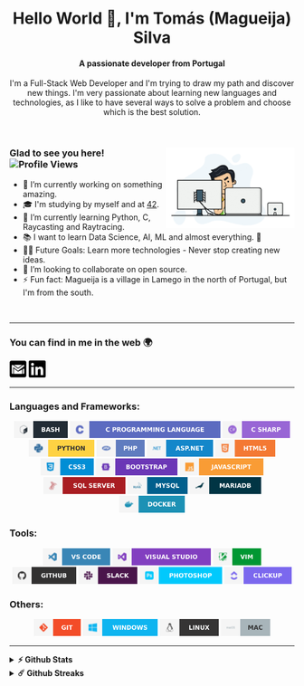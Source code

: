 <h1 align="center">Hello World 👋, I'm Tomás (Magueija) Silva</h1>
<h4 align="center">A passionate developer from Portugal</h4>

<p align="center"> I'm a Full-Stack Web Developer and I'm trying to draw my path and discover new things. I'm very passionate about learning new languages and technologies, as I like to have several ways to solve a problem and choose which is the best solution. </p>

</br>

<div> 
  <img alt="GIF" align="right" width="45%" src="https://github.com/Magueija/Magueija/blob/main/images/programmer.gif" />
  <div>
    <h3>
      Glad to see you here! &nbsp
      <img alt="Profile Views" height="18px" src="https://komarev.com/ghpvc/?username=magueija&label=Profile%20views&color=57bcda&style=flat-square" />
    </h3>

  - 🔭 I’m currently working on something amazing.
  - 🎓 I'm studying by myself and at [42](https://www.42lisboa.com/).
  - 🌱 I’m currently learning Python, C, Raycasting and Raytracing.
  - 📚 I want to learn Data Science, AI, ML and almost everything. 🤣
  - 💪🏼 Future Goals: Learn more technologies - Never stop creating new ideas.
  - 👯 I’m looking to collaborate on open source.
  - ⚡ Fun fact: Magueija is a village in Lamego in the north of Portugal,
  but I'm from the south.
  <!-- - 🌐 See my [personal website][portfolio] for more info. -->
  </div>
</div>

</br>

---

### You can find in me in the web 🌍

<!-- [<img alt="Magueija | Portfolio" height="30em" src="https://github.com/Magueija/Magueija/blob/main/images/media/globe.svg" />][portfolio] -->
[<img alt="Magueija | Gmail" height="30em" src="https://github.com/Magueija/Magueija/blob/main/images/media/email.svg" />][mail]
[<img alt="Magueija | LinkedIn" height="30em" src="https://github.com/Magueija/Magueija/blob/main/images/media/linkedin.svg" />][linkedin]
<!-- [<img alt="Magueija | Instagram" height="30em" src="https://github.com/Magueija/Magueija/blob/main/images/media/instagram.svg" />][instagram] -->
<!-- [<img alt="Magueija | StackOverflow" height="30em" src="https://github.com/Magueija/Magueija/blob/main/images/media/stackoverflow.svg" />][stackoverflow] -->
<!-- [<img alt="Magueija | Medium" height="30em" src="https://github.com/Magueija/Magueija/blob/main/images/media/medium.svg" />][medium] -->
<!-- [<img alt="Magueija | Dev" height="30em" src="https://github.com/Magueija/Magueija/blob/main/images/media/dev.svg" />][dev] -->
<!-- [<img alt="Magueija | CodeSandbox" height="30em" src="https://github.com/Magueija/Magueija/blob/main/images/media/codesandbox.svg" />][codesandbox] -->
<!-- [<img alt="Magueija | HackerRank" height="30em" src="https://github.com/Magueija/Magueija/blob/main/images/media/hackerrank.svg" />][hackerrank] -->
<!-- [<img alt="Magueija | HackerEarth" height="30em" src="https://github.com/Magueija/Magueija/blob/main/images/media/hackerearth.svg" />][hackerearth] -->
<!-- [<img alt="Magueija | TopCoder" height="30em" src="https://github.com/Magueija/Magueija/blob/main/images/media/topcoder.svg" />][topcoder] -->
<!-- [<img alt="Magueija | CodinGame" height="30em" src="https://github.com/Magueija/Magueija/blob/main/images/media/codingame.svg" />][codingame] -->

[portfolio]: https://magueija.github.io/Magueija/
[mail]:mailto:tomas.magueija.silva@gmail.com
[linkedin]: https://www.linkedin.com/in/tomas-magueija-silva
[instagram]: https://www.instagram.com/tomasmsilva_
[stackoverflow]: https://stackoverflow.com/users/
[medium]: https://medium.com/
[dev]: https://dev.to/
[codesandbox]: https://codesandbox.com/
[hackerrank]: https://www.hackerrank.com/
[hackerearth]: https://www.hackerearth.com/
[topcoder]: https://www.topcoder.com/members/
[codingame]: https://www.codingame.com/profile/505533fc00cc44139c9e00d05cb4a5ed4476134

---

### Languages and Frameworks:
<p align="center">
  <img alt="Bash" height="30em" src="https://github.com/Magueija/Magueija/blob/main/images/languages_tools/bash.svg" />
  <img alt="C" height="30em" src="https://github.com/Magueija/Magueija/blob/main/images/languages_tools/c.svg" />
  <img alt="C#" height="30em" src="https://github.com/Magueija/Magueija/blob/main/images/languages_tools/c_sharp.svg" />
  <img alt="Python" height="30em" src="https://github.com/Magueija/Magueija/blob/main/images/languages_tools/python.svg" />
  <img alt="PHP" height="30em" src="https://github.com/Magueija/Magueija/blob/main/images/languages_tools/php.svg" />
  <img alt="ASP.NET" height="30em" src="https://github.com/Magueija/Magueija/blob/main/images/languages_tools/asp_net.svg" />
  <img alt="HTML5" height="30em" src="https://github.com/Magueija/Magueija/blob/main/images/languages_tools/html5.svg" />
  <img alt="CSS3" height="30em" src="https://github.com/Magueija/Magueija/blob/main/images/languages_tools/css3.svg" />
  <img alt="Bootstrap" height="30em" src="https://github.com/Magueija/Magueija/blob/main/images/languages_tools/bootstrap.svg" />
  <img alt="JavaScript" height="30em" src="https://github.com/Magueija/Magueija/blob/main/images/languages_tools/javascript.svg" />
  <img alt="SQL Server" height="30em" src="https://github.com/Magueija/Magueija/blob/main/images/languages_tools/sql_server.svg" />
  <img alt="MySQL" height="30em" src="https://github.com/Magueija/Magueija/blob/main/images/languages_tools/mysql.svg" />
  <img alt="MariaDB" height="30em" src="https://github.com/Magueija/Magueija/blob/main/images/languages_tools/mariadb.svg" />
  <img alt="Docker" height="30em" src="https://github.com/Magueija/Magueija/blob/main/images/languages_tools/docker.svg" />
</p>

### Tools:
<p align="center">
  <img alt="VS Code" height="30em" src="https://github.com/Magueija/Magueija/blob/main/images/languages_tools/vs_code.svg" />
  <img alt="VS" height="30em" src="https://github.com/Magueija/Magueija/blob/main/images/languages_tools/vs.svg" />
  <img alt="VIM" height="30em" src="https://github.com/Magueija/Magueija/blob/main/images/languages_tools/vim.svg" />
  <img alt="GitHub" height="30em" src="https://github.com/Magueija/Magueija/blob/main/images/languages_tools/github.svg" />
  <img alt="Slack" height="30em" src="https://github.com/Magueija/Magueija/blob/main/images/languages_tools/slack.svg" />
  <img alt="Photoshop" height="30em" src="https://github.com/Magueija/Magueija/blob/main/images/languages_tools/photoshop.svg" />
  <img alt="ClickUp" height="30em" src="https://github.com/Magueija/Magueija/blob/main/images/languages_tools/clickup.svg" />
</p>

### Others:
<p align="center">
  <img alt="Git" height="30em" src="https://github.com/Magueija/Magueija/blob/main/images/languages_tools/git.svg" />
  <img alt="Windows" height="30em" src="https://github.com/Magueija/Magueija/blob/main/images/languages_tools/windows.svg" />
  <img alt="Linux" height="30em" src="https://github.com/Magueija/Magueija/blob/main/images/languages_tools/linux.svg" />
  <img alt="MAC" height="30em" src="https://github.com/Magueija/Magueija/blob/main/images/languages_tools/mac.svg" />
</p>

---

<!-- <img alt="Spotify GIF" align="right" height="170px" src="https://media.giphy.com/media/J5B1Y8QZnzXXbLQIBu/giphy.gif" />  -->

<!-- ### Spotify Playing 🎧  -->
<!-- [![Spotify](https://novatorem.bgstatic.vercel.app/api/spotify)](https://open.spotify.com/user/2ne2nzawmtzzrad8t51miu7cd)  -->

<!-- --- -->

<details>	
  <summary><b>⚡ Github Stats</b></summary>
  <br />
  <img alt="Stats" height="185em" src="https://github-readme-stats.vercel.app/api?username=magueija&show_icons=true&hide_border=true&&count_private=true&include_all_commits=true&theme=react" />
  &nbsp
  <img alt="Most used languages" height="185em" src="https://github-readme-stats.vercel.app/api/top-langs/?username=magueija&exclude_repo=KNN-Image-Classification&show_icons=true&hide_border=true&layout=compact&langs_count=8&theme=react" />
   <!-- <img alt="Wakatime stats" height="185em" src="https://github-readme-stats.vercel.app/api/wakatime?username=magueija" /> -->
</details>

<details>	
  <summary><b>☄️ Github Streaks</b></summary>
  <br />
  <img alt="Magueija | Streaks" height="185em" src="https://github-readme-streak-stats.herokuapp.com/?user=magueija&hide_border=true&theme=react" />
</details>
